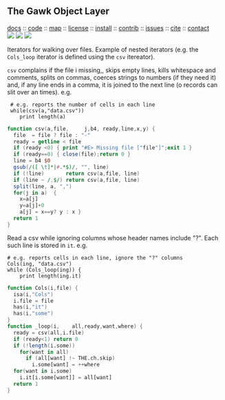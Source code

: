 <a name=top>
<h2>
     The Gawk Object Layer
</h2>
<p>
   <a    href="http://menzies.us/awk/index">docs</a>
   :: <a href="http://github.com/timm/awk">code</a>
   :: <a href="http://menzies.us/awk/index#map">map</a>
   :: <a href="http://menzies.us/awk/index#license">license</a>
   :: <a href="http://menzies.us/awk/index#install">install</a>
   :: <a href="http://menzies.us/awk/index#contribute">contrib</a>
   :: <a href="http://github.com/timm/awk/issues">issues</a>
   :: <a href="http://menzies.us/awk/index#cite">cite</a>
   :: <a href="http://menzies.us/awk/index#contact">contact</a>
<br>
   <img src="https://img.shields.io/badge/language-gawk-orange">
   <img src="https://img.shields.io/badge/purpose-ai,se-blueviolet">
   <img src="https://img.shields.io/badge/platform-mac,*nux-informational">
</p>

Iterators for walking over files.
Example of nested iterators (e.g. the `Cols_loop` iterator is  defined using the `csv` itereator).


 `csv` complains if the file i missing,,
skips empty lines, kills
whitespace and comments, splits on commas, coerces strings to numbers (if they need it) and,
if any line ends in a  comma, it is joined to the next line (o records can slit over an times).
e.g.

     # e.g. reports the number of cells in each line
     while(csv(a,"data.csv")) 
        print length(a) 

```awk
function csv(a,file,     j,b4, ready,line,x,y) {
  file  = file ? file : "-"           
  ready = getline < file
  if (ready <0) { print "#E> Missing file ["file"]";exit 1 }
  if (ready==0) { close(file);return 0 }                                    
  line = b4 $0                         
  gsub(/([ \t]*|#.*$)/, "", line)      
  if (!line)       return csv(a,file, line)           
  if (line ~ /,$/) return csv(a,file, line)           
  split(line, a, ",")                  
  for(j in a)  {
    x=a[j]
    y=a[j]+0
    a[j] = x==y? y : x }
  return 1
}
```
Read a csv while ignoring columns whose header names
include "?". Each such line is stored in `it`. e.g.

    # e.g. reports cells in each line, ignore the "?" columns
    Cols(ing, "data.csv")
    while (Cols_loop(ing)) {
        print length(ing.it) 

```awk
function Cols(i,file) {
  isa(i,"Cols")
  i.file = file
  has(i,"it")
  has(i,"some")
}
function _loop(i,    all,ready,want,where) {
  ready = csv(all,i.file)
  if (ready<1) return 0
  if (!length(i.some))
    for(want in all)
      if (all[want] !~ THE.ch.skip)
        i.some[want] = ++where
  for(want in i.some)
    i.it[i.some[want]] = all[want]
  return 1
}
```
